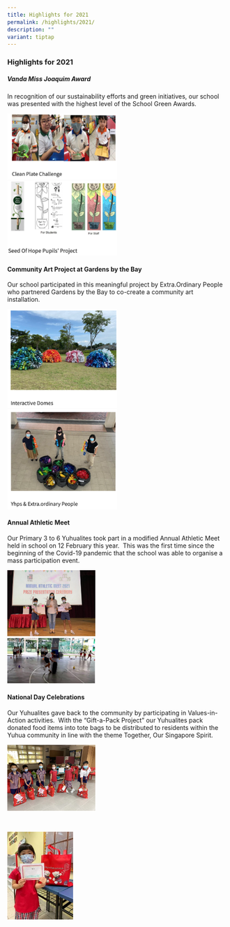 ```yaml
---
title: Highlights for 2021
permalink: /highlights/2021/
description: ""
variant: tiptap
---
```

<h3><strong>Highlights for 2021</strong></h3>
<h5>Vanda Miss Joaquim Award</h5>
<p>In recognition of our sustainability efforts and green initiatives, our
school was presented with the highest level of the School Green Awards.</p>
<div class="isomer-image-wrapper">
<img style="width:50%" height="auto" width="100%" src="/images/highlights1.png">
</div>
<div class="isomer-image-wrapper">
<img style="width:50%" height="auto" width="100%" src="/images/highlights2.png">
</div>
<h4>Community Art Project at Gardens by the Bay</h4>
<p>Our school participated in this meaningful project by Extra.Ordinary People
who partnered Gardens by the Bay to co-create a community art installation.</p>
<div class="isomer-image-wrapper">
<img style="width:50%" height="auto" width="100%" src="/images/highlights3.png">
</div>
<div class="isomer-image-wrapper">
<img style="width:50%" height="auto" width="100%" src="/images/highlights4.png">
</div>
<h4>Annual Athletic Meet</h4>
<p>Our Primary 3 to 6 Yuhualites took part in a modified Annual Athletic
Meet held in school on 12 February this year.&nbsp; This was the first
time since the beginning of the Covid-19 pandemic that the school was able
to organise a mass participation event.</p>
<div class="isomer-image-wrapper">
<img style="width:40%" height="auto" width="100%" src="/images/hl1.png">
</div>
<div class="isomer-image-wrapper">
<img style="width:40%" height="auto" width="100%" src="/images/hl2.png">
</div>
<h4>National Day Celebrations</h4>
<p>Our Yuhualites gave back to the community by participating in Values-in-Action
activities.&nbsp; With the “Gift-a-Pack Project” our Yuhualites pack donated
food items into tote bags to be distributed to residents within the Yuhua
community in line with the theme Together, Our Singapore Spirit.</p>
<div class="isomer-image-wrapper">
<img style="width:40%" height="auto" width="100%" src="/images/hl3.png">
</div>
<p>
<br>
</p>
<div class="isomer-image-wrapper">
<img style="width:30%" height="auto" width="100%" src="/images/hl4.png">
</div>
<p></p>